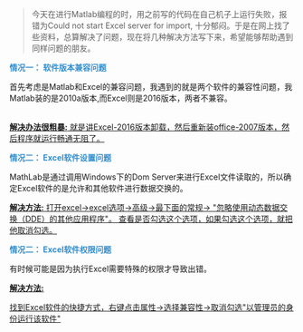 
> 今天在进行Matlab编程的时，用之前写的代码在自己机子上运行失败，报错为Could not start Excel server for import, 十分郁闷。于是在网上找了些资料，总算解决了问题，现在将几种解决方法写下来，希望能够帮助遇到同样问题的朋友。



<span style="color:#338DCD">**情况一： 软件版本兼容问题**</span>



   首先考虑是Matlab和Excel的兼容问题，我遇到的就是两个软件的兼容性问题，我Matlab装的是2010a版本,而Excel则是2016版本，两者不兼容。</br></br>

   <u>**解决办法很粗暴:**  就是讲Excel-2016版本卸载，然后重新装office-2007版本，然后程序就运行畅通无阻了。</u>



<span style="color:#338DCD">**情况二： Excel软件设置问题**</span>



   MathLab是通过调用Windows下的Dom Server来进行Excel文件读取的，所以确定Excel软件的是允许和其他软件进行数据交换的。</br>

   <u>**解决方法:** 打开excel->excel选项->高级->最下面的常规-> "忽略使用动态数据交换（DDE）的其他应用程序"。 查看是否勾选这个选项，如果勾选这个选项，就把他取消勾选。</u>





   <span style="color:#338DCD">**情况二： Excel软件权限问题**</span>

   

   有时候可能是因为执行Excel需要特殊的权限才导致出错。</br>

   <u>**解决方法:** 

   找到Excel软件的快捷方式，右键点击属性->选择兼容性->取消勾选"以管理员的身份运行该软件"

   </u>



